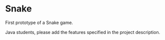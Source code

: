 # Snake

First prototype of a Snake game.

Java students, please add the features specified in the project description.

